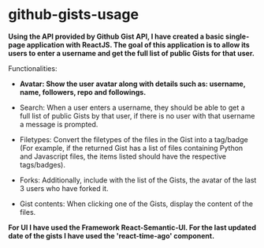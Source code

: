 # github-gists-usage
**Using the API provided by Github Gist API, I have created a basic single-page application with ReactJS. The goal of this application is to allow its users to enter a username and get the full list of public Gists for that user.**

Functionalities: 
- **Avatar: Show the user avatar along with details such as: username, name, followers, repo and followings.**
- Search: When a user enters a username, they should be able to get a full list of public Gists by that user, if there is no user with that username a message is prompted. 

- Filetypes: Convert the filetypes of the files in the Gist into a tag/badge (For example, if the returned Gist has a list of files containing Python and Javascript files, the items listed should have the respective tags/badges). 

- Forks: Additionally, include with the list of the Gists, the avatar of the last 3 users who have forked it. 

- Gist contents: When clicking one of the Gists, display the content of the files.

**For UI I have used the Framework React-Semantic-UI. For the last updated date of the gists I have used the 'react-time-ago' component.**
